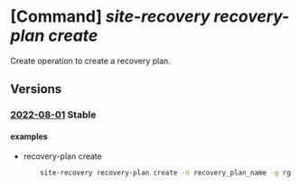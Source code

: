 # [Command] _site-recovery recovery-plan create_

Create operation to create a recovery plan.

## Versions

### [2022-08-01](/Resources/mgmt-plane/L3N1YnNjcmlwdGlvbnMve30vcmVzb3VyY2Vncm91cHMve30vcHJvdmlkZXJzL21pY3Jvc29mdC5yZWNvdmVyeXNlcnZpY2VzL3ZhdWx0cy97fS9yZXBsaWNhdGlvbnJlY292ZXJ5cGxhbnMve30=/2022-08-01.xml) **Stable**

<!-- mgmt-plane /subscriptions/{}/resourcegroups/{}/providers/microsoft.recoveryservices/vaults/{}/replicationrecoveryplans/{} 2022-08-01 -->

#### examples

- recovery-plan create
    ```bash
        site-recovery recovery-plan create -n recovery_plan_name -g rg --vault-name vault_name --groups '[{group-type:Boot,replication-protected-items:[{id:protected_item_id,virtual-machine-id:vm_id}]}]' --primary-fabric-id fabric1_id --recovery-fabric-id fabric2_id --failover-deployment-model ResourceManager
    ```
